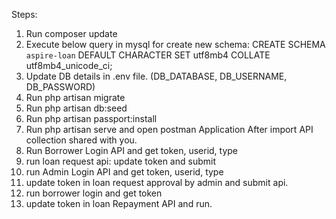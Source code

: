 Steps:
1. Run composer update
2. Execute below query in mysql for create new schema:
CREATE SCHEMA `aspire-loan` DEFAULT CHARACTER SET utf8mb4 COLLATE utf8mb4_unicode_ci;
3. Update DB details in .env file. (DB_DATABASE, DB_USERNAME, DB_PASSWORD)
4. Run php artisan migrate
5. Run php artisan db:seed
6. Run php artisan passport:install
7. Run php artisan serve and open postman Application After import API collection shared with you.
8. Run Borrower Login API and get token, userid, type
9. run loan request api: update token and submit
10. run Admin Login API and get token, userid, type
11. update token in loan request approval by admin and submit api.
12. run borrower login and get token
13. update token in loan Repayment API and run.
